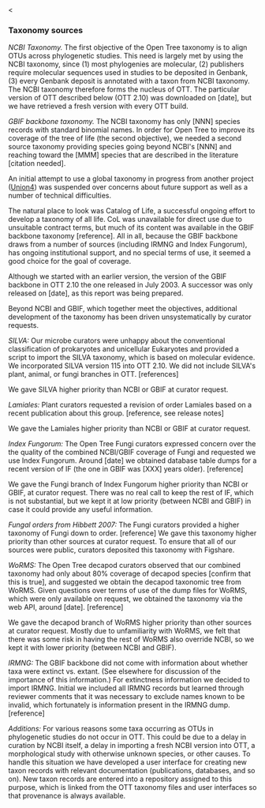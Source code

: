 <
### Taxonomy sources

*NCBI Taxonomy.*  The first objective of the Open Tree taxonomy is to
align OTUs across phylogenetic studies.  This need is largely met by
using the NCBI taxonomy, since (1) most phylogenies are molecular, (2)
publishers require molecular sequences used in studies to be deposited
in Genbank, (3) every Genbank deposit is annotated with a taxon from
NCBI taxonomy.  The NCBI taxonomy therefore forms the nucleus of OTT.
The particular version of OTT described below (OTT 2.10) was downloaded on
[date], but we have retrieved a fresh version with every OTT build.

*GBIF backbone taxonomy.*  The NCBI taxonomy has only [NNN] species
records with standard binomial names.  In order for Open Tree to
improve its coverage of the tree of life (the second objective), we
needed a second source taxonomy providing species going beyond NCBI's
[NNN] and reaching toward the [MMM] species that are described in the
literature [citation needed].

An initial attempt to use a global taxonomy in progress from another
project
([Union4](https://web.archive.org/web/20130823172016/http://gnaclr.globalnames.org/classifications))
was suspended over concerns about future support as well as a number
of technical difficulties.

The natural place to look was Catalog of Life, a successful ongoing
effort to develop a taxonomy of all life.  CoL was unavailable for
direct use due to unsuitable contract terms, but much of its content
was available in the GBIF backbone taxonomy [reference].  All in all,
because the GBIF backbone draws from a number of sources (including
IRMNG and Index Fungorum), has ongoing institutional support, and no
special terms of use, it seemed a good choice for the goal of coverage.

Although we started with an earlier version, the version of the GBIF
backbone in OTT 2.10 the one released in July 2003.  A successor was
only released on [date], as this report was being prepared.

Beyond NCBI and GBIF, which together meet the objectives, additional
development of the taxonomy has been driven unsystematically by
curator requests.

*SILVA:* Our microbe curators were unhappy about the conventional
classification of prokaryotes and unicellular Eukaryotes and provided
a script to import the SILVA taxonomy, which is based on molecular
evidence.  We incorporated SILVA version 115 into OTT 2.10.  We did
not include SILVA's plant, animal, or fungi branches in OTT.
[references]

We gave SILVA higher priority than NCBI or GBIF at curator request.

*Lamiales:* Plant curators requested a revision of order Lamiales based
on a recent publication about this group.
[reference, see release notes]

We gave the Lamiales higher priority than NCBI or GBIF at curator request.

*Index Fungorum:* The Open Tree Fungi curators expressed concern over
the the quality of the combined NCBI/GBIF coverage of Fungi and
requested we use Index Fungorum.  Around [date] we obtained database
table dumps for a recent version of IF (the one in GBIF was [XXX]
years older).  [reference]

We gave the Fungi branch of Index Fungorum higher priority than NCBI
or GBIF, at curator request.  There was no real call to keep the rest
of IF, which is not substantial, but we kept it at low priority
(between NCBI and GBIF) in case it could provide any useful
information.

*Fungal orders from Hibbett 2007:* The Fungi curators provided a
higher taxonomy of Fungi down to order.  [reference] We gave this
taxonomy higher priority than other sources at curator request.  To
ensure that all of our sources were public, curators deposited this
taxonomy with Figshare.

*WoRMS:* The Open Tree decapod curators observed that our combined
taxonomy had only about 80% coverage of decapod species [confirm that
this is true], and suggested we obtain the decapod taxonomic tree from
WoRMS.  Given questions over terms of use of the dump files for WoRMS,
which were only available on request, we obtained the taxonomy via the
web API, around [date].  [reference]

We gave the decapod branch of WoRMS higher priority than other sources
at curator request.  Mostly due to unfamiliarity with WoRMS, we felt
that there was some risk in having the rest of WoRMS also override
NCBI, so we kept it with lower priority (between NCBI and GBIF).

*IRMNG:* The GBIF backbone did not come with information about whether
taxa were extinct vs. extant.  (See elsewhere for discussion of the
importance of this information.)  For extinctness information we
decided to import IRMNG.  Initial we included all IRMNG records but
learned through reviewer comments that it was necessary to exclude
names known to be invalid, which fortunately is information present in
the IRMNG dump.  [reference]

*Additions:* For various reasons some taxa occurring as OTUs in
phylogenetic studies do not occur in OTT.  This could be due to a
delay in curation by NCBI itself, a delay in importing a fresh NCBI
version into OTT, a morphological study with otherwise unknown
species, or other causes.  To handle this situation we have developed
a user interface for creating new taxon records with relevant
documentation (publications, databases, and so on).  New taxon records
are entered into a repository assigned to this purpose, which is
linked from the OTT taxonomy files and user interfaces so that
provenance is always available.

